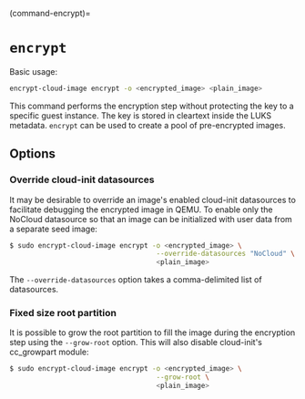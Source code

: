 (command-encrypt)=
# `encrypt`

Basic usage:
```bash
encrypt-cloud-image encrypt -o <encrypted_image> <plain_image>
```

This command performs the encryption step without protecting the key to a specific guest instance.
The key is stored in cleartext inside the LUKS metadata. `encrypt` can be used to create a pool of
pre-encrypted images.

## Options

### Override cloud-init datasources
It may be desirable to override an image's enabled cloud-init datasources to facilitate debugging the encrypted image in QEMU.
To enable only the NoCloud datasource so that an image can be initialized with user data from a separate seed image:
```bash
$ sudo encrypt-cloud-image encrypt -o <encrypted_image> \
                                    --override-datasources "NoCloud" \
                                    <plain_image>
```
The `--override-datasources` option takes a comma-delimited list of datasources.

### Fixed size root partition
It is possible to grow the root partition to fill the image during the encryption step using the `--grow-root` option. This will also disable cloud-init's cc_growpart module:
```bash
$ sudo encrypt-cloud-image encrypt -o <encrypted_image> \
                                    --grow-root \
                                    <plain_image>
```
